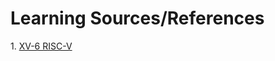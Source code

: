 <h1>Learning Sources/References</h1>
1. <a href="https://github.com/mit-pdos/xv6-riscv">XV-6 RISC-V<a/>

